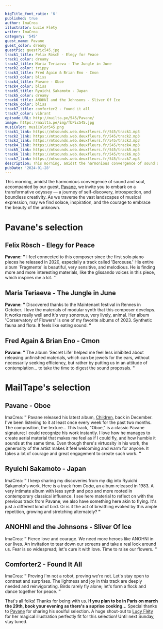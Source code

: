 ```yaml
---

bigTitle_font_ratio: '6'
published: true
author: ImaCrea
illustrator: Lucie Fléty
writer: ImaCrea
category: '545'
guest_name: Pavane
guest_color: dreamy
guestPic: guestPic545.jpg
track1_title: Felix Rösch - Elegy for Peace
track1_color: dreamy
track2_title: Maria Teriaeva - The Jungle in June
track2_color: trippy
track3_title: Fred Again & Brian Eno - Cmon
track3_color: bliss
track4_title: Pavane - Oboe
track4_color: bliss
track5_title: Ryuichi Sakamoto - Japan
track5_color: dreamy
track6_title: ANOHNI and the Johnsons - Sliver Of Ice
track6_color: bliss
track7_title: comforter2 - found it all
track7_color: vibrant
episode_URL: http://mailta.pe/545/Pavane/
image: https://mailta.pe/img/fbPic545.jpg
musiColor: musiColor545.png
track1_link: https://mtsounds.web.deuxfleurs.fr/545/track1.mp3
track2_link: https://mtsounds.web.deuxfleurs.fr/545/track2.mp3
track3_link: https://mtsounds.web.deuxfleurs.fr/545/track3.mp3
track4_link: https://mtsounds.web.deuxfleurs.fr/545/track4.mp3
track5_link: https://mtsounds.web.deuxfleurs.fr/545/track5.mp3
track6_link: https://mtsounds.web.deuxfleurs.fr/545/track6.mp3
track7_link: https://mtsounds.web.deuxfleurs.fr/545/track7.mp3
description: This morning, amidst the harmonious convergence of sound and soul, accompanied by our guest, Pavane, we invite you to embark on a transformative odyssey — a journey of self-discovery, introspection, and boundless creativity. As we traverse the vast landscapes of musical expression, may we find solace, inspiration, and the courage to embrace the beauty of the unknown.
pubDate: '2024-01-28'
---
```


This morning, amidst the harmonious convergence of sound and soul, accompanied by our guest, [Pavane](https://pavane.bandcamp.com), we invite you to embark on a transformative odyssey — a journey of self-discovery, introspection, and boundless creativity. As we traverse the vast landscapes of musical expression, may we find solace, inspiration, and the courage to embrace the beauty of the unknown.


# Pavane's selection

## Felix Rösch - Elegy for Peace 

**Pavane**: **"** I feel connected to this composer since the first solo piano pieces he released in 2020, especially a track called 'Berceuse.' His entire album 'Fragmente' is beautiful, very sensitive, and melodious. He is finding more and more interesting materials, like the glissando voices in this piece, which inspires me a lot. **"** 

## Maria Teriaeva - The Jungle in June

**Pavane**: **"** Discovered thanks to the Maintenant festival in Rennes in October. I love the materials of modular synth that this composer develops. It works really well and it's very sonorous, very lively, animal. Her album 'Corservatory of Flowers' is one of my favorite albums of 2023. Synthetic fauna and flora. It feels like eating sound. **"** 

## Fred Again & Brian Eno - Cmon

**Pavane**: **"** The album 'Secret Life' helped me feel less inhibited about releasing unfinished materials, which can be jewels for the ears, without necessarily seeking efficiency, but rather by putting us in an attitude of contemplation... to take the time to digest the sound proposals. **"** 

# MailTape's selection

## Pavane - Oboe

ImaCrea: **"** Pavane released his latest album, [Children](https://pavane.bandcamp.com/album/children), back in December. I've been listening to it at least once every week for the past two months. The composition, the texture... This track, "Oboe," is a classic Pavane signature; I could recognize his work instantly. I love how he manages to create aerial material that makes me feel as if I could fly, and how humble it sounds at the same time. Even though there's virtuosity in his work, the generosity of the artist makes it feel welcoming and warm for anyone. It takes a lot of courage and great engagement to create such work. **"** 

## Ryuichi Sakamoto - Japan

ImaCrea: **"** I keep sharing my discoveries from my dig into Ryuichi Sakamoto's work. Here is a track from *Coda*, an album released in 1983. A very intimate album with less synth and pop and more rooted in contemporary classical influence. I see here material to reflect on with the previous track from Pavane; we also have something here akin to flying. It's just a different kind of bird. Or is it the act of breathing evoked by this ample repetition, growing and stretching alternately? **"** 

## ANOHNI and the Johnsons - Sliver Of Ice

ImaCrea: **"** Fierce love and courage. We need more heroes like ANOHNI in our lives. An invitation to tear down our screens and take a real look around us. Fear is so widespread; let's cure it with love. Time to raise our flowers. **"** 

## Comforter2 - Found It All

ImaCrea: **"** Proving I'm not a robot, proving we're not. Let's stay open to contrast and surprises. The lightness and joy in this track are deeply needed and reinvigorating. Birds rarely fly alone; let's form a flock and dance together for peace. **"** 

That's all folks! Thanks for being with us. **If you plan to be in Paris on march the 29th, book your evening as there's a suprise cooking...** Special thanks to [Pavane](https://pavane.bandcamp.com) for sharing his soulful selection. A huge shout-out to [Lucy Fléty](https://www.instagram.com/lucie.flety/) for her magical illustration perfectly fit for this selection! Until next Sunday, stay tuned.
